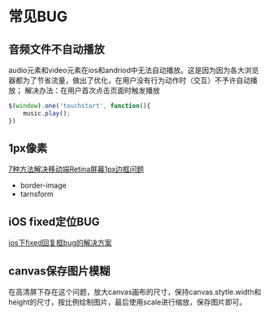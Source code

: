 常见BUG
===

## 音频文件不自动播放
audio元素和video元素在ios和andriod中无法自动播放。这是因为因为各大浏览器都为了节省流量，做出了优化，在用户没有行为动作时（交互）不予许自动播放；
解决办法：在用户首次点击页面时触发播放
```js
$(window).one('touchstart', function(){
    music.play();
})
```

## 1px像素
[7种方法解决移动端Retina屏幕1px边框问题](https://www.jianshu.com/p/7e63f5a32636)
* border-image
* tarnsform

## iOS fixed定位BUG
[ios下fixed回复框bug的解决方案](https://www.cnblogs.com/shenyu1995/p/5049629.html)

## canvas保存图片模糊
在高清屏下存在这个问题，放大canvas画布的尺寸，保持canvas.stytle.width和height的尺寸，按比例绘制图片，最后使用scale进行缩放，保存图片即可。
